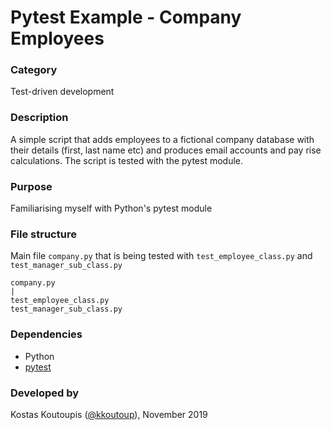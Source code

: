 # Pytest Example - Company Employees

### Category
Test-driven development

### Description
A simple script that adds employees to a fictional company database with their details (first, last name etc) and produces email accounts and pay rise calculations. The script is tested with the pytest module.

### Purpose
Familiarising myself with Python's pytest module

### File structure
Main file `company.py` that is being tested with `test_employee_class.py` and `test_manager_sub_class.py`
```
company.py
|
test_employee_class.py
test_manager_sub_class.py
```

### Dependencies
- Python
- [pytest](https://docs.pytest.org/en/2.8.7/index.html)

### Developed by
Kostas Koutoupis ([@kkoutoup](https://github.com/kkoutoup)), November 2019
